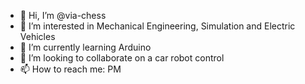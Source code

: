 - 👋 Hi, I’m @via-chess
- 👀 I’m interested in Mechanical Engineering, Simulation and Electric Vehicles
- 🌱 I’m currently learning Arduino
- 💞️ I’m looking to collaborate on a car robot control
- 📫 How to reach me: PM

<!---
via-chess/via-chess is a ✨ special ✨ repository because its `README.md` (this file) appears on your GitHub profile.
You can click the Preview link to take a look at your changes.
--->
